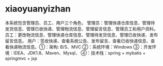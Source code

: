 # xiaoyuanyizhan
本系统包含管理员、员工、用户三个角色， 管理员：管理快递仓库信息、管理待发货信息、管理已收快递、管理物流信息、管理留言信息、管理员工和用户资料。 员工：更改物流信息、管理快递仓库信息、管理待发货信息、管理已收快递、发布留言信息。 用户：签收快递、查看系统公告、发布留言、查看已收快递信息、查看快递物流信息。①：架构: B/S、MVC ②：系统环境：Windows ③：开发环境：IDEA、JDK1.8、Maven、Mysql、 ④：技术栈：spring + mybatis + springmvc + jsp
